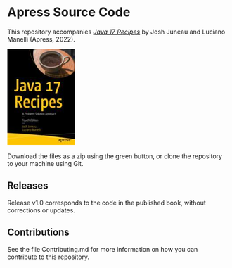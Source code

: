 # Apress Source Code

This repository accompanies [*Java 17 Recipes*](https://link.springer.com/book/10.1007/978-1-4842-7963-2) by Josh Juneau and Luciano Manelli (Apress, 2022).

[comment]: #cover
![Cover image](978-1-4842-7962-5.jpg)

Download the files as a zip using the green button, or clone the repository to your machine using Git.

## Releases

Release v1.0 corresponds to the code in the published book, without corrections or updates.

## Contributions

See the file Contributing.md for more information on how you can contribute to this repository.